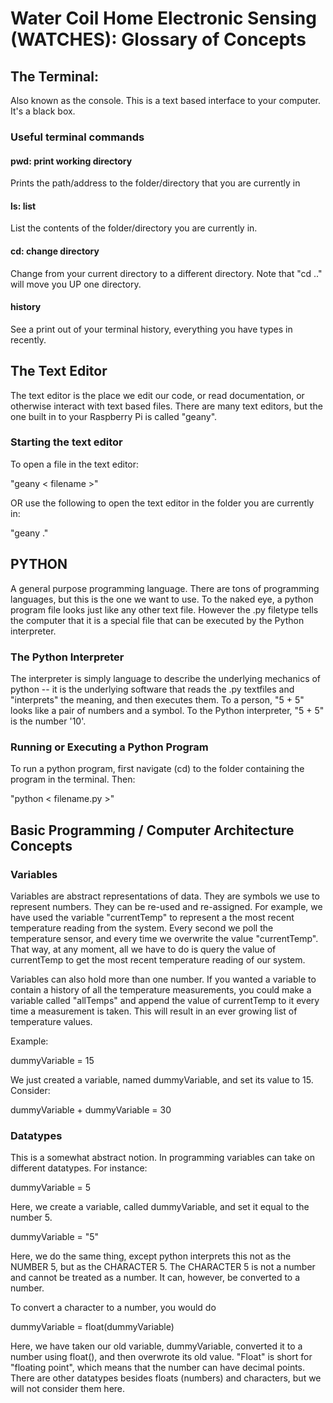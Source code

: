 # Water Coil Home Electronic Sensing (WATCHES): Glossary of Concepts

## The Terminal:
Also known as the console. This is a text based interface to your computer. It's a black box.


### Useful terminal commands

#### pwd: print working directory
Prints the path/address to the folder/directory that you are currently in

#### ls: list
List the contents of the folder/directory you are currently in. 

#### cd: change directory
Change from your current directory to a different directory. Note that "cd .." will move you UP one directory.

#### history
See a print out of your terminal history, everything you have types in recently. 

## The Text Editor
The text editor is the place we edit our code, or read documentation, or otherwise interact with text based files. There are many text editors, but the one built in to your Raspberry Pi is called "geany". 

### Starting the text editor
To open a file in the text editor:

"geany  < filename >"

OR use the following to open the text editor in the folder you are currently in:

"geany ."

## PYTHON
A general purpose programming language. There are tons of programming languages, but this is the one we want to use. To the naked eye, a python program file looks just like any other text file. However the .py filetype tells the computer that it is a special file that can be executed by the Python interpreter.

### The Python Interpreter
The interpreter is simply language to describe the underlying mechanics of python -- it is the underlying software that reads the .py textfiles and "interprets" the meaning, and then executes them. To a person, "5 + 5" looks like a pair of numbers and a symbol. To the Python interpreter, "5 + 5" is the number '10'.

### Running or Executing a Python Program
To run a python program, first navigate (cd) to the folder containing the program in the terminal. Then:

"python < filename.py >"

## Basic Programming / Computer Architecture Concepts

### Variables

Variables are abstract representations of data. They are symbols we use to represent numbers. They can be re-used and re-assigned. For example, we have used the variable "currentTemp" to represent a the most recent temperature reading from the system. Every second we poll the temperature sensor, and every time we overwrite the value "currentTemp". That way, at any moment, all we have to do is query the value of currentTemp to get the most recent temperature reading of our system. 

Variables can also hold more than one number. If you wanted a variable to contain a history of all the temperature measurements, you could make a variable called "allTemps" and append the value of currentTemp to it every time a measurement is taken. This will result in an ever growing list of temperature values.

Example:

dummyVariable = 15

We just created a variable, named dummyVariable, and set its value to 15. Consider:

dummyVariable + dummyVariable = 30

### Datatypes
This is a somewhat abstract notion. In programming variables can take on different datatypes. For instance:

dummyVariable = 5

Here, we create a variable, called dummyVariable, and set it equal to the number 5. 

dummyVariable = "5"

Here, we do the same thing, except python interprets this not as the NUMBER 5, but as the CHARACTER 5. The CHARACTER 5 is not a number and cannot be treated as a number. It can, however, be converted to a number. 

To convert a character to a number, you would do

dummyVariable = float(dummyVariable)

Here, we have taken our old variable, dummyVariable, converted it to a number using float(), and then overwrote its old value. "Float" is short for "floating point", which means that the number can have decimal points. There are other datatypes besides floats (numbers) and characters, but we will not consider them here.


